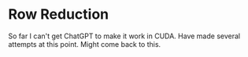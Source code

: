 # Row Reduction

So far I can't get ChatGPT to make it work in CUDA. Have made several attempts at this point. Might come back to this.
